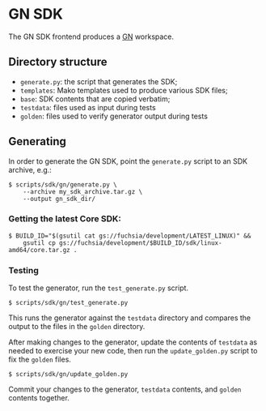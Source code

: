 # GN SDK

The GN SDK frontend produces a [GN](https://gn.googlesource.com/gn/+/refs/heads/master/README.md) workspace.

## Directory structure

- `generate.py`: the script that generates the SDK;
- `templates`: Mako templates used to produce various SDK files;
- `base`: SDK contents that are copied verbatim;
- `testdata`: files used as input during tests
- `golden`: files used to verify generator output during tests

## Generating

In order to generate the GN SDK, point the `generate.py` script to an
SDK archive, e.g.:

```shell
$ scripts/sdk/gn/generate.py \
    --archive my_sdk_archive.tar.gz \
    --output gn_sdk_dir/
```

### Getting the latest Core SDK:

```shell
$ BUILD_ID="$(gsutil cat gs://fuchsia/development/LATEST_LINUX)" &&
    gsutil cp gs://fuchsia/development/$BUILD_ID/sdk/linux-amd64/core.tar.gz .
```

### Testing

To test the generator, run the `test_generate.py` script.

```shell
$ scripts/sdk/gn/test_generate.py
```

This runs the generator against the `testdata` directory and compares the output
to the files in the `golden` directory.

After making changes to the generator, update the contents of `testdata` as
needed to exercise your new code, then run the `update_golden.py` script to fix
the `golden` files.

```shell
$ scripts/sdk/gn/update_golden.py
```

Commit your changes to the generator, `testdata` contents, and `golden` contents
together.
